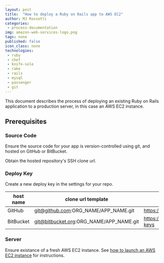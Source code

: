 ```yaml
---
layout: post
title:  "How to deploy a Ruby on Rails app to AWS EC2"
author: MJ Rossetti
categories:
 - process-documentation
img: amazon-web-services-logo.png
tags: none
published: false
icon_class: none
technologies:
 - ruby
 - chef
 - knife-solo
 - rake
 - rails
 - mysql
 - passenger
 - git
---
```


This document describes the process of deploying an existing Ruby on Rails application to a production server, in this case an AWS EC2 instance.

## Prerequisites

### Source Code

Ensure the source code for your app is version-controlled using git, and hosted on GitHub or BitBucket.

Obtain the hosted repository's SSH clone url.

### Deploy Key

Create a new deploy key in the settings for your repo.

host name | clone url template | deploy key settings url template
--- | --- | ---
GitHub | git@github.com:ORG_NAME/APP_NAME.git | https://github.com/ORG_NAME/APP_NAME/settings/keys
BitBucket | git@bitbucket.org:ORG_NAME/APP_NAME.git | https://bitbucket.org/ORG_NAME/APP_NAME/admin/deploy-keys

### Server

Ensure existance of a fresh AWS EC2 instance. See [how to launch an AWS EC2 instance](process-documentation/2015/07/05/how-to-launch-an-aws-ec2-instance.html) for instructions.
